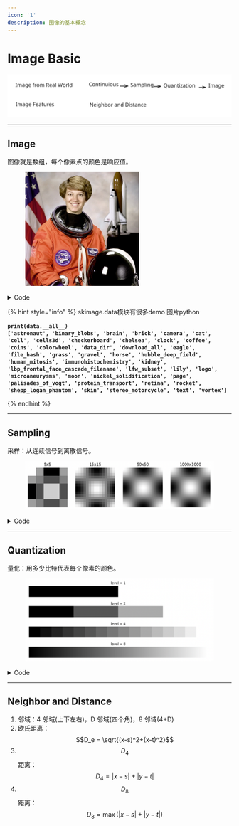 ```yaml
---
icon: '1'
description: 图像的基本概念
---
```


# Image Basic

<img src="../.gitbook/assets/file.excalidraw (1) (1) (1).svg" alt="" class="gitbook-drawing">

***

## Image

图像就是数组，每个像素点的颜色是响应值。

<figure><img src="../.gitbook/assets/tmp1irw0f42.jpg" alt="宇航员的图片" width="256"><figcaption></figcaption></figure>

<details>

<summary>Code</summary>

```python
import skimage.data as data
from PIL import Image

image = Image.fromarray(data.astronaut())

image.show()
```

</details>

{% hint style="info" %}
skimage.data模块有很多demo 图片python

<pre class="language-python"><code class="lang-python"><strong>print(data.__all__)
</strong><strong>['astronaut', 'binary_blobs', 'brain', 'brick', 'camera', 'cat', 'cell', 'cells3d', 'checkerboard', 'chelsea', 'clock', 'coffee', 'coins', 'colorwheel', 'data_dir', 'download_all', 'eagle', 'file_hash', 'grass', 'gravel', 'horse', 'hubble_deep_field', 'human_mitosis', 'immunohistochemistry', 'kidney', 'lbp_frontal_face_cascade_filename', 'lfw_subset', 'lily', 'logo', 'microaneurysms', 'moon', 'nickel_solidification', 'page', 'palisades_of_vogt', 'protein_transport', 'retina', 'rocket', 'shepp_logan_phantom', 'skin', 'stereo_motorcycle', 'text', 'vortex']
</strong></code></pre>
{% endhint %}

***

## Sampling

采样：从连续信号到离散信号。

<figure><img src="../.gitbook/assets/image (4) (1) (1) (1).png" alt=""><figcaption></figcaption></figure>

<details>

<summary>Code</summary>

```python
import numpy as np
import matplotlib.pyplot as plt

def generate_image(width, height):
    I = np.zeros((width, height))
    for x in range(width):
        for y in range(height):
            I[x, y] = np.cos(x/width*2*np.pi) * np.cos(y/height*2*np.pi) * 255
    return I

def plot(index,n):
    plt.subplot(1,4,index+1)
    plt.imshow(generate_image(n, n), cmap='gray')
    plt.title(f"{n}x{n}")
    plt.axis('off')
for i,n in enumerate([5,15,50,1000]):
    plot(i,n)
plt.show()
```

</details>

***

## Quantization

量化：用多少比特代表每个像素的颜色。

<figure><img src="../.gitbook/assets/image (3) (1) (1) (1).png" alt=""><figcaption></figcaption></figure>

<details>

<summary>Code</summary>

```python
import numpy as np
import matplotlib.pyplot as plt

def generate_image(level):
    I = np.zeros((16,256))
    for x in range(256):
        n = 2**level         # 一共多少个格子
        length = int(256/n)  # 每个格子有多大
        I[:, x] = int(x/length) / n
    return I/np.max(I)

def plot(index,level):
    plt.subplot(4,1,index+1)
    plt.imshow(generate_image(level), cmap='gray', vmax=1, vmin=0)
    plt.title(f"level = {level}")
    plt.axis('off')
for index,level in enumerate([1,2,4,8]):
    plot(index,level)
plt.show()
```

</details>

***

## Neighbor and Distance

1. 邻域：4 邻域(上下左右)，D 邻域(四个角)，8 邻域(4+D)
2. 欧氏距离：$$D_e = \sqrt{(x-s)^2+(x-t)^2}$$
3. $$D_4$$距离：$$D_4 = |x-s|+|y-t|$$
4. $$D_8$$距离：$$D_8 = \max(|x-s|+|y-t|)$$

